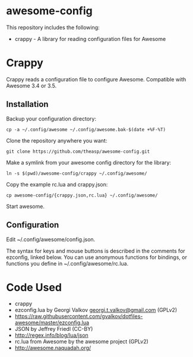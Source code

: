 awesome-config
==============

This repository includes the following:
* crappy - A library for reading configuration files for Awesome

Crappy
======

Crappy reads a configuration file to configure Awesome.  Compatible
with Awesome 3.4 or 3.5.

Installation
------------

Backup your configuration directory:

    cp -a ~/.config/awesome ~/.config/awesome.bak-$(date +%F-%T)

Clone the repository anywhere you want:

    git clone https://github.com/theasp/awesome-config.git

Make a symlink from your awesome config directory for the library:

	ln -s $(pwd)/awesome-config/crappy ~/.config/awesome/

Copy the example rc.lua and crappy.json:

	cp awesome-config/{crappy.json,rc.lua} ~/.config/awesome/

Start awesome.

Configuration
-------------

Edit ~/.config/awesome/config.json.

The syntax for keys and mouse buttons is described in the comments for
ezconfig, linked below.  You can use anonymous functions for bindings,
or functions you define in ~/.config/awesome/rc.lua.

Code Used
=========

*  crappy
 *  ezconfig.lua by Georgi Valkov <georgi.t.valkov@gmail.com> (GPLv2)
  *  https://raw.githubusercontent.com/gvalkov/dotfiles-awesome/master/ezconfig.lua
 *  JSON by Jeffrey Friedl (CC-BY)
  *  http://regex.info/blog/lua/json
 *  rc.lua from Awesome by the awesome project (GPLv2)
  *  http://awesome.naquadah.org/

